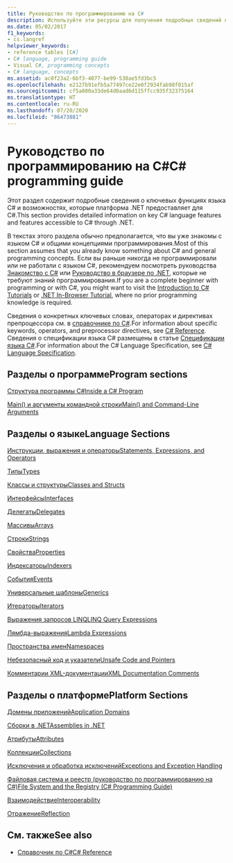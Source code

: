 ```yaml
---
title: Руководство по программированию на C#
description: Используйте эти ресурсы для получения подробных сведений о ключевых функциях языка C# и возможностях, которые платформа .NET предоставляет для C#.
ms.date: 05/02/2017
f1_keywords:
- cs.langref
helpviewer_keywords:
- reference tables [C#]
- C# language, programming guide
- Visual C#, programming concepts
- C# language, concepts
ms.assetid: ac0f23a2-6bf3-4077-be99-538ae5fd3bc5
ms.openlocfilehash: e2127b91efb5a77497ce22e0f2934fab98f015af
ms.sourcegitcommit: cf5a800a33de64d0aad6d115ffcc935f32375164
ms.translationtype: HT
ms.contentlocale: ru-RU
ms.lasthandoff: 07/20/2020
ms.locfileid: "86473881"
---
```

# <a name="c-programming-guide"></a><span data-ttu-id="73c76-103">Руководство по программированию на C#</span><span class="sxs-lookup"><span data-stu-id="73c76-103">C# programming guide</span></span>

<span data-ttu-id="73c76-104">Этот раздел содержит подробные сведения о ключевых функциях языка C# и возможностях, которые платформа .NET предоставляет для C#.</span><span class="sxs-lookup"><span data-stu-id="73c76-104">This section provides detailed information on key C# language features and features accessible to C# through .NET.</span></span>  
  
 <span data-ttu-id="73c76-105">В текстах этого раздела обычно предполагается, что вы уже знакомы с языком C# и общими концепциями программирования.</span><span class="sxs-lookup"><span data-stu-id="73c76-105">Most of this section assumes that you already know something about C# and general programming concepts.</span></span> <span data-ttu-id="73c76-106">Если вы раньше никогда не программировали или не работали с языком C#, рекомендуем посмотреть руководства [Знакомство с C#](../tutorials/intro-to-csharp/index.md) или [Руководство в браузере по .NET](https://dotnet.microsoft.com/learn/dotnet/in-browser-tutorial/1), которые не требуют знаний программирования.</span><span class="sxs-lookup"><span data-stu-id="73c76-106">If you are a complete beginner with programming or with C#, you might want to visit the [Introduction to C# Tutorials](../tutorials/intro-to-csharp/index.md) or [.NET In-Browser Tutorial](https://dotnet.microsoft.com/learn/dotnet/in-browser-tutorial/1), where no prior programming knowledge is required.</span></span>  
  
 <span data-ttu-id="73c76-107">Сведения о конкретных ключевых словах, операторах и директивах препроцессора см. в [справочнике по C#](../language-reference/index.md).</span><span class="sxs-lookup"><span data-stu-id="73c76-107">For information about specific keywords, operators, and preprocessor directives, see [C# Reference](../language-reference/index.md).</span></span> <span data-ttu-id="73c76-108">Сведения о спецификации языка C# размещены в статье [Спецификации языка C#](/dotnet/csharp/language-reference/language-specification/introduction).</span><span class="sxs-lookup"><span data-stu-id="73c76-108">For information about the C# Language Specification, see [C# Language Specification](/dotnet/csharp/language-reference/language-specification/introduction).</span></span>  
  
## <a name="program-sections"></a><span data-ttu-id="73c76-109">Разделы о программе</span><span class="sxs-lookup"><span data-stu-id="73c76-109">Program sections</span></span>

[<span data-ttu-id="73c76-110">Структура программы C#</span><span class="sxs-lookup"><span data-stu-id="73c76-110">Inside a C# Program</span></span>](./inside-a-program/index.md)  
  
[<span data-ttu-id="73c76-111">Main() и аргументы командной строки</span><span class="sxs-lookup"><span data-stu-id="73c76-111">Main() and Command-Line Arguments</span></span>](./main-and-command-args/index.md)  

## <a name="language-sections"></a><span data-ttu-id="73c76-112">Разделы о языке</span><span class="sxs-lookup"><span data-stu-id="73c76-112">Language Sections</span></span>

[<span data-ttu-id="73c76-113">Инструкции, выражения и операторы</span><span class="sxs-lookup"><span data-stu-id="73c76-113">Statements, Expressions, and Operators</span></span>](./statements-expressions-operators/index.md)  

 [<span data-ttu-id="73c76-114">Типы</span><span class="sxs-lookup"><span data-stu-id="73c76-114">Types</span></span>](./types/index.md)  

 [<span data-ttu-id="73c76-115">Классы и структуры</span><span class="sxs-lookup"><span data-stu-id="73c76-115">Classes and Structs</span></span>](./classes-and-structs/index.md)  
  
 [<span data-ttu-id="73c76-116">Интерфейсы</span><span class="sxs-lookup"><span data-stu-id="73c76-116">Interfaces</span></span>](./interfaces/index.md)  

 [<span data-ttu-id="73c76-117">Делегаты</span><span class="sxs-lookup"><span data-stu-id="73c76-117">Delegates</span></span>](./delegates/index.md)  

 [<span data-ttu-id="73c76-118">Массивы</span><span class="sxs-lookup"><span data-stu-id="73c76-118">Arrays</span></span>](./arrays/index.md)  
  
 [<span data-ttu-id="73c76-119">Строки</span><span class="sxs-lookup"><span data-stu-id="73c76-119">Strings</span></span>](./strings/index.md)  
  
 [<span data-ttu-id="73c76-120">Свойства</span><span class="sxs-lookup"><span data-stu-id="73c76-120">Properties</span></span>](./classes-and-structs/properties.md)  
  
 [<span data-ttu-id="73c76-121">Индексаторы</span><span class="sxs-lookup"><span data-stu-id="73c76-121">Indexers</span></span>](./indexers/index.md)  
  
 [<span data-ttu-id="73c76-122">События</span><span class="sxs-lookup"><span data-stu-id="73c76-122">Events</span></span>](./events/index.md)  
  
 [<span data-ttu-id="73c76-123">Универсальные шаблоны</span><span class="sxs-lookup"><span data-stu-id="73c76-123">Generics</span></span>](./generics/index.md)  
  
 [<span data-ttu-id="73c76-124">Итераторы</span><span class="sxs-lookup"><span data-stu-id="73c76-124">Iterators</span></span>](./concepts/iterators.md)
  
 [<span data-ttu-id="73c76-125">Выражения запросов LINQ</span><span class="sxs-lookup"><span data-stu-id="73c76-125">LINQ Query Expressions</span></span>](../linq/index.md)  
  
 [<span data-ttu-id="73c76-126">Лямбда-выражения</span><span class="sxs-lookup"><span data-stu-id="73c76-126">Lambda Expressions</span></span>](./statements-expressions-operators/lambda-expressions.md)  
  
 [<span data-ttu-id="73c76-127">Пространства имен</span><span class="sxs-lookup"><span data-stu-id="73c76-127">Namespaces</span></span>](./namespaces/index.md)  
  
 [<span data-ttu-id="73c76-128">Небезопасный код и указатели</span><span class="sxs-lookup"><span data-stu-id="73c76-128">Unsafe Code and Pointers</span></span>](./unsafe-code-pointers/index.md)  
  
 [<span data-ttu-id="73c76-129">Комментарии XML-документации</span><span class="sxs-lookup"><span data-stu-id="73c76-129">XML Documentation Comments</span></span>](./xmldoc/index.md)  
  
## <a name="platform-sections"></a><span data-ttu-id="73c76-130">Разделы о платформе</span><span class="sxs-lookup"><span data-stu-id="73c76-130">Platform Sections</span></span>

 [<span data-ttu-id="73c76-131">Домены приложений</span><span class="sxs-lookup"><span data-stu-id="73c76-131">Application Domains</span></span>](../../framework/app-domains/application-domains.md)  
  
 [<span data-ttu-id="73c76-132">Сборки в .NET</span><span class="sxs-lookup"><span data-stu-id="73c76-132">Assemblies in .NET</span></span>](../../standard/assembly/index.md)  
  
 [<span data-ttu-id="73c76-133">Атрибуты</span><span class="sxs-lookup"><span data-stu-id="73c76-133">Attributes</span></span>](./concepts/attributes/index.md)  
  
 [<span data-ttu-id="73c76-134">Коллекции</span><span class="sxs-lookup"><span data-stu-id="73c76-134">Collections</span></span>](./concepts/collections.md)  
  
 [<span data-ttu-id="73c76-135">Исключения и обработка исключений</span><span class="sxs-lookup"><span data-stu-id="73c76-135">Exceptions and Exception Handling</span></span>](./exceptions/index.md)  
  
 [<span data-ttu-id="73c76-136">Файловая система и реестр (руководство по программированию на C#)</span><span class="sxs-lookup"><span data-stu-id="73c76-136">File System and the Registry (C# Programming Guide)</span></span>](./file-system/index.md)  
  
 [<span data-ttu-id="73c76-137">Взаимодействие</span><span class="sxs-lookup"><span data-stu-id="73c76-137">Interoperability</span></span>](./interop/index.md)  
  
 [<span data-ttu-id="73c76-138">Отражение</span><span class="sxs-lookup"><span data-stu-id="73c76-138">Reflection</span></span>](./concepts/reflection.md)  
  
## <a name="see-also"></a><span data-ttu-id="73c76-139">См. также</span><span class="sxs-lookup"><span data-stu-id="73c76-139">See also</span></span>

- [<span data-ttu-id="73c76-140">Справочник по C#</span><span class="sxs-lookup"><span data-stu-id="73c76-140">C# Reference</span></span>](../language-reference/index.md)
